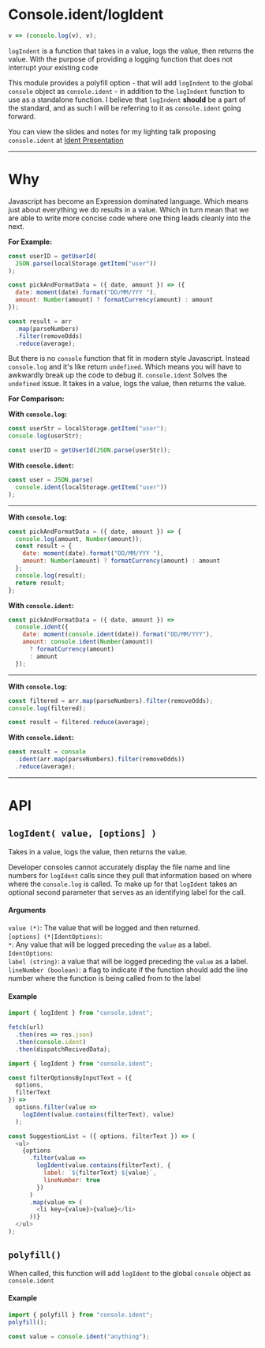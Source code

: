 # Console.ident/logIdent

```js
v => (console.log(v), v);
```

`logIndent` is a function that takes in a value, logs the value, then returns the value. With the purpose of providing a logging function that does not interrupt your existing code

This module provides a polyfill option - that will add `logIndent` to the global `console` object as `console.ident` - in addition to the `logIndent` function to use as a standalone function.
I believe that `logIndent` **should** be a part of the standard, and as such I will be referring to it as `console.ident` going forward.

You can view the slides and notes for my lighting talk proposing `console.ident` at [Ident Presentation](https://ident-presentation-qalclei0w.now.sh/?mode=presenter#0)

---

# Why

Javascript has become an Expression dominated language. Which means just about everything we do results in a value. Which in turn mean that we are able to write more concise code where one thing leads cleanly into the next.

**For Example:**

```js
const userID = getUserId(
  JSON.parse(localStorage.getItem("user"))
);
```

```js
const pickAndFormatData = ({ date, amount }) => ({
  date: moment(date).format("DD/MM/YYY "),
  amount: Number(amount) ? formatCurrency(amount) : amount
});
```

```js
const result = arr
  .map(parseNumbers)
  .filter(removeOdds)
  .reduce(average);
```

But there is no `console` function that fit in modern style Javascript. Instead `console.log` and it's like return `undefined`. Which means you will have to awkwardly break up the code to debug it. `console.ident` Solves the `undefined` issue. It takes in a value, logs the value, then returns the value.

**For Comparison:**

**With `console.log`:**

```js
const userStr = localStorage.getItem("user");
console.log(userStr);

const userID = getUserId(JSON.parse(userStr));
```

**With `console.ident`:**

```js
const user = JSON.parse(
  console.ident(localStorage.getItem("user"))
);
```

---

**With `console.log`:**

```js
const pickAndFormatData = ({ date, amount }) => {
  console.log(amount, Number(amount));
  const result = {
    date: moment(date).format("DD/MM/YYY "),
    amount: Number(amount) ? formatCurrency(amount) : amount
  };
  console.log(result);
  return result;
};
```

**With `console.ident`:**

```js
const pickAndFormatData = ({ date, amount }) =>
  console.ident({
    date: moment(console.ident(date)).format("DD/MM/YYY"),
    amount: console.ident(Number(amount))
      ? formatCurrency(amount)
      : amount
  });
```

---

**With `console.log`:**

```js
const filtered = arr.map(parseNumbers).filter(removeOdds);
console.log(filtered);

const result = filtered.reduce(average);
```

**With `console.ident`:**

```js
const result = console
  .ident(arr.map(parseNumbers).filter(removeOdds))
  .reduce(average);
```

---

# API

## `logIdent( value, [options] )`

Takes in a value, logs the value, then returns the value.

Developer consoles cannot accurately display the file name and line numbers for `logIdent` calls since they pull that information based on where where the `console.log` is called. To make up for that `logIdent` takes an optional second parameter that serves as an identifying label for the call.

#### Arguments

`value (*)`: The value that will be logged and then returned.  
`[options] (*|IdentOptions)`:  
    `*`: Any value that will be logged preceding the `value` as a label.  
    `IdentOptions`:  
        `label (string)`: a value that will be logged preceding the `value` as a label.  
        `lineNumber (boolean)`: a flag to indicate if the function should add the line number where the function is being called from to the label  

#### Example

```js
import { logIdent } from "console.ident";

fetch(url)
  .then(res => res.json)
  .then(console.ident)
  .then(dispatchRecivedData);
```

```js
import { logIdent } from "console.ident";

const filterOptionsByInputText = ({
  options,
  filterText
}) =>
  options.filter(value =>
    logIdent(value.contains(filterText), value)
  );
```

```js
const SuggestionList = ({ options, filterText }) => (
  <ul>
    {options
      .filter(value =>
        logIdent(value.contains(filterText), {
          label: `${filterText} ${value}`,
          lineNumber: true
        })
      )
      .map(value => (
        <li key={value}>{value}</li>
      ))}
  </ul>
);
```

## `polyfill()`

When called, this function will add `logIdent` to the global `console` object as `console.ident`

#### Example

```js
import { polyfill } from "console.ident";
polyfill();

const value = console.ident("anything");
```
